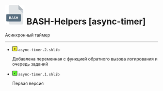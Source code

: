# <img src="/.img/icon_bash.png"/> BASH-Helpers [async-timer]

Асинхронный таймер

------

- <img src="/.img/icon_y.png"/> `async-timer.2.shlib`

	Добавлена переменная с функцией обратного вызова логирования и очередь заданий

- <img src="/.img/icon_g.png"/> `async-timer.1.shlib` 

	Первая версия


